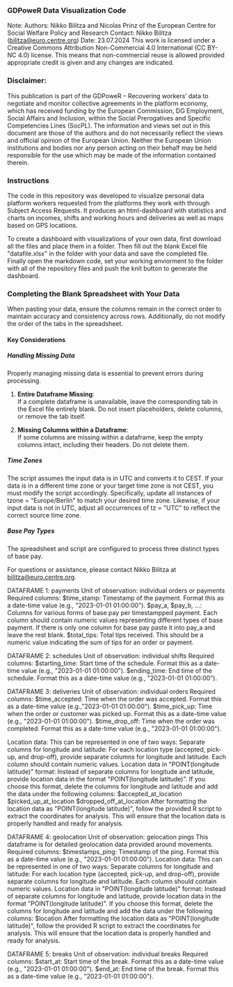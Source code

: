 

### GDPoweR Data Visualization Code

Note: 
Authors: Nikko Bilitza and Nicolas Prinz of the European Centre for Social Welfare Policy and Research
Contact: Nikko Bilitza (bilitza@euro.centre.org)
Date: 23.07.2024
This work is licensed under a Creative Commons Attribution Non-Commercial 4.0 International (CC BY-NC 4.0) license. This means that non-commercial reuse is allowed provided appropriate credit is given and any changes are indicated.

### Disclaimer:
This publication is part of the GDPoweR – Recovering workers’ data to negotiate and monitor collective agreements in the platform economy, which has received funding by the European Commission, DG Employment, Social Affairs and Inclusion, within the Social Prerogatives and Specific Competencies Lines (SocPL). The information and views set out in this document are those of the authors and do not necessarily reflect the views and official opinion of the European Union. Neither the European Union institutions and bodies nor any person acting on their behalf may be held responsible for the use which may be made of the information contained therein.

### Instructions
The code in this repository was developed to visualize personal data platform workers requested from the platforms they work with through Subject Access Requests. It produces an html-dashboard with statistics and charts on incomes, shifts and working hours and deliveries as well as maps based on GPS locations. 

To create a dashboard with visualizations of your own data, first download all the files and place them in a folder. Then fill out the blank Excel file "datafile.xlsx" in the folder with your data and save the completed file. Finally open the markdown code, set your working enviorment to the folder with all of the repository files and push the knit button to generate the dashboard.

### Completing the Blank Spreadsheet with Your Data

When pasting your data, ensure the columns remain in the correct order to maintain accuracy and consistency across rows. 
Additionally, do not modify the order of the tabs in the spreadsheet.

#### Key Considerations

##### Handling Missing Data
Properly managing missing data is essential to prevent errors during processing.

1. **Entire Dataframe Missing**:  
   If a complete dataframe is unavailable, leave the corresponding tab in the Excel file entirely blank. Do not insert placeholders, delete columns, or remove the tab itself.

2. **Missing Columns within a Dataframe**:  
   If some columns are missing within a dataframe, keep the empty columns intact, including their headers. Do not delete them.

##### Time Zones
The script assumes the input data is in UTC and converts it to CEST. If your data is in a different time zone or your target time zone is not CEST, you must modify the script accordingly. Specifically, update all instances of tzone = "Europe/Berlin" to match your desired time zone. Likewise, if your input data is not in UTC, adjust all occurrences of tz = "UTC" to reflect the correct source time zone.

##### Base Pay Types
The spreadsheet and script are configured to process three distinct types of base pay.

For questions or assistance, please contact Nikko Bilitza at bilitza@euro.centre.org.

DATAFRAME 1: payments 
Unit of observation: individual orders or payments
Required columns:
$time_stamp: Timestamp of the payment. Format this as a date-time value (e.g., "2023-01-01 01:00:00").
$pay_a, $pay_b, ...: Columns for various forms of base pay per timestampped payment. Each column should contain numeric values representing different types of base payment. If there is only one column for base pay paste it into pay_a and leave the rest blank.
$total_tips: Total tips received. This should be a numeric value indicating the sum of tips for an order or payment.

DATAFRAME 2: schedules
Unit of observation: individual shifts
Required columns:
$starting_time: Start time of the schedule. Format this as a date-time value (e.g., "2023-01-01 01:00:00").
$ending_time: End time of the schedule. Format this as a date-time value (e.g., "2023-01-01 01:00:00").

DATAFRAME 3: deliveries
Unit of observation: individual orders
Required columns:
$time_accepted: Time when the order was accepted. Format this as a date-time value (e.g.,"2023-01-01 01:00:00").
$time_pick_up: Time when the order or customer was picked up. Format this as a date-time value (e.g., "2023-01-01 01:00:00").
$time_drop_off: Time when the order was completed. Format this as a date-time value (e.g., "2023-01-01 01:00:00").

Location data:
This can be represented in one of two ways:
Separate columns for longitude and latitude: For each location type (accepted, pick-up, and drop-off), provide separate columns for longitude and latitude. Each column should contain numeric values.
Location data in "POINT(longitude latitude)" format: Instead of separate columns for longitude and latitude, provide location data in the format "POINT(longitude latitude)". If you choose this format, delete the columns for longitude and latitude and add the data under the following columns:
$accepted_at_location
$picked_up_at_location
$dropped_off_at_location
After formatting the location data as "POINT(longitude latitude)", follow the provided R script to extract the coordinates for analysis. This will ensure that the location data is properly handled and ready for analysis.

DATAFRAME 4: geolocation
Unit of observation: gelocation pings
This dataframe is for detailed geolocation data provided around movements.
Required columns:
$timestamps_ping: Timestamp of the ping. Format this as a date-time value (e.g., "2023-01-01 01:00:00").
Location data:
This can be represented in one of two ways:
Separate columns for longitude and latitude: For each location type (accepted, pick-up, and drop-off), provide separate columns for longitude and latitude. Each column should contain numeric values.
Location data in "POINT(longitude latitude)" format: Instead of separate columns for longitude and latitude, provide location data in the format "POINT(longitude latitude)". If you choose this format, delete the columns for longitude and latitude and add the data under the following columns:
$location
After formatting the location data as "POINT(longitude latitude)", follow the provided R script to extract the coordinates for analysis. This will ensure that the location data is properly handled and ready for analysis.

DATAFRAME 5: breaks 
Unit of observation: individual breaks
Required columns:
$start_at: Start time of the break. Format this as a date-time value (e.g., "2023-01-01 01:00:00").
$end_at: End time of the break. Format this as a date-time value (e.g., "2023-01-01 01:00:00").
